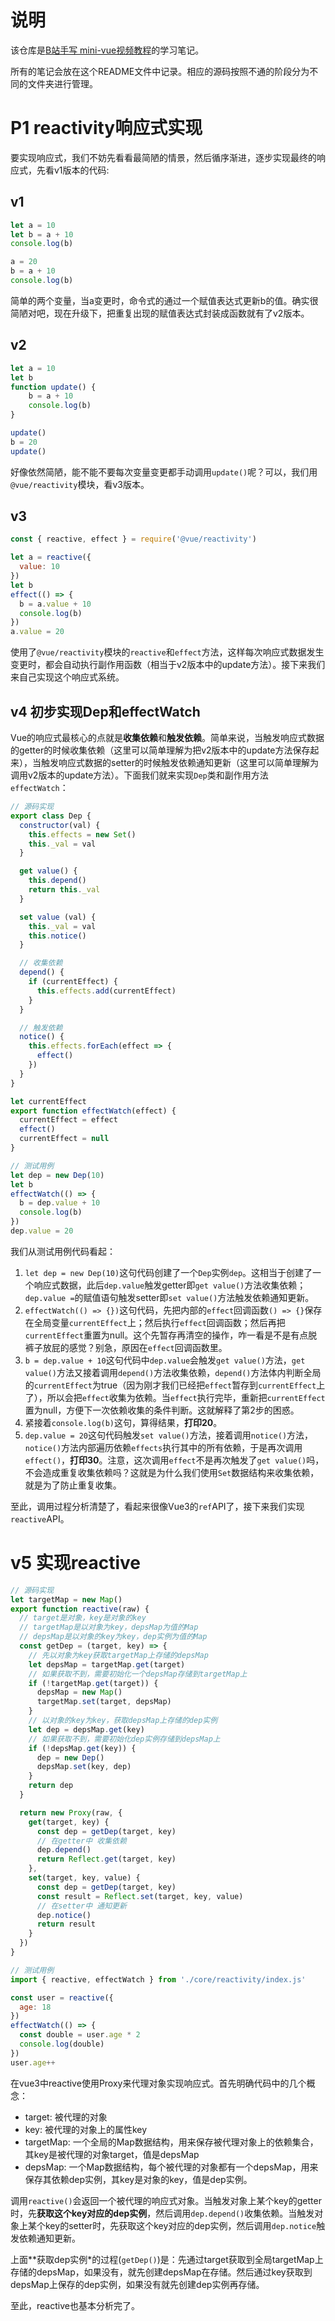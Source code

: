 # 说明

该仓库是[B站手写 mini-vue视频教程](https://www.bilibili.com/video/BV1Rt4y1B7sC)的学习笔记。

所有的笔记会放在这个README文件中记录。相应的源码按照不通的阶段分为不同的文件夹进行管理。

# P1 reactivity响应式实现

要实现响应式，我们不妨先看看最简陋的情景，然后循序渐进，逐步实现最终的响应式，先看v1版本的代码:

## v1

```js
let a = 10
let b = a + 10
console.log(b)

a = 20
b = a + 10
console.log(b)
```
简单的两个变量，当a变更时，命令式的通过一个赋值表达式更新b的值。确实很简陋对吧，现在升级下，把重复出现的赋值表达式封装成函数就有了v2版本。

## v2

```js
let a = 10
let b
function update() {
    b = a + 10
    console.log(b)
}

update()
b = 20
update()
```

好像依然简陋，能不能不要每次变量变更都手动调用`update()`呢？可以，我们用`@vue/reactivity`模块，看v3版本。

## v3

```js
const { reactive, effect } = require('@vue/reactivity')

let a = reactive({
  value: 10
})
let b
effect(() => {
  b = a.value + 10
  console.log(b)
})
a.value = 20
```

使用了`@vue/reactivity`模块的`reactive`和`effect`方法，这样每次响应式数据发生变更时，都会自动执行副作用函数（相当于v2版本中的update方法）。接下来我们来自己实现这个响应式系统。

## v4 初步实现Dep和effectWatch

Vue的响应式最核心的点就是**收集依赖**和**触发依赖**。简单来说，当触发响应式数据的getter的时候收集依赖（这里可以简单理解为把v2版本中的update方法保存起来），当触发响应式数据的setter的时候触发依赖通知更新（这里可以简单理解为调用v2版本的update方法）。下面我们就来实现`Dep`类和副作用方法`effectWatch`：


```js
// 源码实现
export class Dep {
  constructor(val) {
    this.effects = new Set()
    this._val = val
  }

  get value() {
    this.depend()
    return this._val
  }

  set value (val) {
    this._val = val
    this.notice()
  }

  // 收集依赖
  depend() {
    if (currentEffect) {
      this.effects.add(currentEffect)
    }
  }

  // 触发依赖
  notice() {
    this.effects.forEach(effect => {
      effect()
    })
  }
}

let currentEffect
export function effectWatch(effect) {
  currentEffect = effect
  effect()
  currentEffect = null
}
```

```js
// 测试用例
let dep = new Dep(10)
let b
effectWatch(() => {
  b = dep.value + 10
  console.log(b)
})
dep.value = 20
```

我们从测试用例代码看起：

1. `let dep = new Dep(10)`这句代码创建了一个`Dep`实例`dep`。这相当于创建了一个响应式数据，此后`dep.value`触发getter即`get value()`方法收集依赖；`dep.value =`的赋值语句触发setter即`set value()`方法触发依赖通知更新。
2. `effectWatch(() => {})`这句代码，先把内部的`effect`回调函数`() => {}`保存在全局变量`currentEffect`上；然后执行`effect`回调函数；然后再把`currentEffect`重置为null。这个先暂存再清空的操作，咋一看是不是有点脱裤子放屁的感觉？别急，原因在`effect`回调函数里。
3. `b = dep.value + 10`这句代码中`dep.value`会触发`get value()`方法，`get value()`方法又接着调用`depend()`方法收集依赖，`depend()`方法体内判断全局的`currentEffect`为true（因为刚才我们已经把`effect`暂存到`currentEffect`上了），所以会把`effect`收集为依赖。当`effect`执行完毕，重新把`currentEffect`置为null，方便下一次依赖收集的条件判断。这就解释了第2步的困惑。
4. 紧接着`console.log(b)`这句，算得结果，**打印20**。
5. `dep.value = 20`这句代码触发`set value()`方法，接着调用`notice()`方法，`notice()`方法内部遍历依赖`effects`执行其中的所有依赖，于是再次调用`effect()`，**打印30**。注意，这次调用`effect`不是再次触发了`get value()`吗，不会造成重复收集依赖吗？这就是为什么我们使用`Set`数据结构来收集依赖，就是为了防止重复收集。

至此，调用过程分析清楚了，看起来很像Vue3的`ref`API了，接下来我们实现`reactive`API。

# v5 实现reactive

```js
// 源码实现
let targetMap = new Map()
export function reactive(raw) {
  // target是对象，key是对象的key
  // targetMap是以对象为key，depsMap为值的Map
  // depsMap是以对象的key为key，dep实例为值的Map
  const getDep = (target, key) => {
    // 先以对象为key获取targetMap上存储的depsMap
    let depsMap = targetMap.get(target)
    // 如果获取不到，需要初始化一个depsMap存储到targetMap上
    if (!targetMap.get(target)) {
      depsMap = new Map()
      targetMap.set(target, depsMap)
    }
    // 以对象的key为key，获取depsMap上存储的dep实例
    let dep = depsMap.get(key)
    // 如果获取不到，需要初始化dep实例存储到depsMap上
    if (!depsMap.get(key)) {
      dep = new Dep()
      depsMap.set(key, dep)
    }
    return dep
  }

  return new Proxy(raw, {
    get(target, key) {
      const dep = getDep(target, key)
      // 在getter中 收集依赖
      dep.depend()
      return Reflect.get(target, key)
    },
    set(target, key, value) {
      const dep = getDep(target, key)
      const result = Reflect.set(target, key, value)
      // 在setter中 通知更新
      dep.notice()
      return result
    }
  })
}
```

```js
// 测试用例
import { reactive, effectWatch } from './core/reactivity/index.js'

const user = reactive({
  age: 18
})
effectWatch(() => {
  const double = user.age * 2
  console.log(double)
})
user.age++
```

在vue3中reactive使用Proxy来代理对象实现响应式。首先明确代码中的几个概念：

- target: 被代理的对象
- key: 被代理的对象上的属性key
- targetMap: 一个全局的Map数据结构，用来保存被代理对象上的依赖集合，其key是被代理的对象target，值是depsMap
- depsMap: 一个Map数据结构，每个被代理的对象都有一个depsMap，用来保存其依赖dep实例，其key是对象的key，值是dep实例。

调用`reactive()`会返回一个被代理的响应式对象。当触发对象上某个key的getter时，先**获取这个key对应的dep实例**，然后调用`dep.depend()`收集依赖。当触发对象上某个key的setter时，先获取这个key对应的dep实例，然后调用`dep.notice`触发依赖通知更新。

上面**获取dep实例*的过程(`getDep()`)是：先通过target获取到全局targetMap上存储的depsMap，如果没有，就先创建depsMap在存储。然后通过key获取到depsMap上保存的dep实例，如果没有就先创建dep实例再存储。

至此，reactive也基本分析完了。




